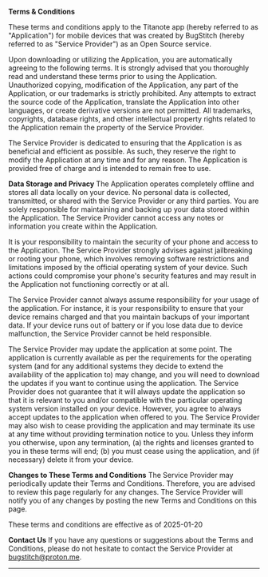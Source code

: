 **Terms & Conditions**

These terms and conditions apply to the Titanote app (hereby referred to as "Application") for mobile devices that was created by BugStitch (hereby referred to as "Service Provider") as an Open Source service.

Upon downloading or utilizing the Application, you are automatically agreeing to the following terms. It is strongly advised that you thoroughly read and understand these terms prior to using the Application. Unauthorized copying, modification of the Application, any part of the Application, or our trademarks is strictly prohibited. Any attempts to extract the source code of the Application, translate the Application into other languages, or create derivative versions are not permitted. All trademarks, copyrights, database rights, and other intellectual property rights related to the Application remain the property of the Service Provider.

The Service Provider is dedicated to ensuring that the Application is as beneficial and efficient as possible. As such, they reserve the right to modify the Application at any time and for any reason. The Application is provided free of charge and is intended to remain free to use.

**Data Storage and Privacy**
The Application operates completely offline and stores all data locally on your device. No personal data is collected, transmitted, or shared with the Service Provider or any third parties. You are solely responsible for maintaining and backing up your data stored within the Application. The Service Provider cannot access any notes or information you create within the Application.

It is your responsibility to maintain the security of your phone and access to the Application. The Service Provider strongly advises against jailbreaking or rooting your phone, which involves removing software restrictions and limitations imposed by the official operating system of your device. Such actions could compromise your phone's security features and may result in the Application not functioning correctly or at all.

The Service Provider cannot always assume responsibility for your usage of the application. For instance, it is your responsibility to ensure that your device remains charged and that you maintain backups of your important data. If your device runs out of battery or if you lose data due to device malfunction, the Service Provider cannot be held responsible.

The Service Provider may update the application at some point. The application is currently available as per the requirements for the operating system (and for any additional systems they decide to extend the availability of the application to) may change, and you will need to download the updates if you want to continue using the application. The Service Provider does not guarantee that it will always update the application so that it is relevant to you and/or compatible with the particular operating system version installed on your device. However, you agree to always accept updates to the application when offered to you. The Service Provider may also wish to cease providing the application and may terminate its use at any time without providing termination notice to you. Unless they inform you otherwise, upon any termination, (a) the rights and licenses granted to you in these terms will end; (b) you must cease using the application, and (if necessary) delete it from your device.

**Changes to These Terms and Conditions**
The Service Provider may periodically update their Terms and Conditions. Therefore, you are advised to review this page regularly for any changes. The Service Provider will notify you of any changes by posting the new Terms and Conditions on this page.

These terms and conditions are effective as of 2025-01-20

**Contact Us**
If you have any questions or suggestions about the Terms and Conditions, please do not hesitate to contact the Service Provider at bugstitch@proton.me.

* * *